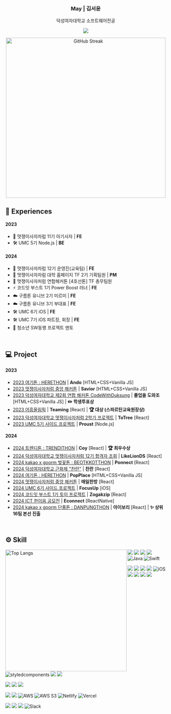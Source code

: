 <div align="center">
  
  ### May | 김서윤
  
  덕성여자대학교 소프트웨어전공
  
  <a href="https://hits.seeyoufarm.com"><img src="https://hits.seeyoufarm.com/api/count/incr/badge.svg?url=https%3A%2F%2Fgithub.com%2Fpookey1104%2Fhit-counter&count_bg=%23E38193&title_bg=%23695A5A&icon=furrynetwork.svg&icon_color=%23E7E7E7&title=hits&edge_flat=true"/></a>

  <a href="https://git.io/streak-stats"><img src="https://streak-stats.demolab.com?user=pookey1104&theme=date-night&background=FFFFFF&stroke=695A5AA1&fire=E38193&ring=E38193&currStreakNum=695A5A&sideNums=695A5A&currStreakLabel=E38193&sideLabels=E38193&dates=695A5A" alt="GitHub Streak" width=500 /></a>

</div>

## 💭 Experiences
#### 2023
- 🦁 멋쟁이사자차럼 11기 아기사자 | **FE**
- 🛠️ UMC 5기 Node.js | **BE**
#### 2024
- 🦁 멋쟁이사자차럼 12기 운영진(교육팀) | **FE**
- 🦁 멋쟁이사자차럼 대학 홈페이지 TF 2기 기획팀원 | **PM**
- 🦁 멋쟁이사자처럼 연합해커톤 [4호선톤] TF 총무팀원
- ⚡️ 코드잇 부스트 1기 Power Boost 러너 | **FE**
- ☁️ 구름톤 유니브 2기 미르미 | **FE**
- ☁️ 구름톤 유니브 3기 부대표 | **FE**
- 🛠️ UMC 6기 iOS | **FE**
- 🛠️ UMC 7기 iOS 파트장, 회장 | **FE**
- 📢 청소년 SW동행 프로젝트 멘토
<br>

## 💻 Project
#### 2023
- <a href="https://github.com/pookey1104/Herethon-1.git">2023 여기톤 : HERETHON</a> | **Ando** [HTML+CSS+Vanilla JS]
- <a href="https://github.com/pookey1104/Savior.git">2023 멋쟁이사자처럼 중앙 해커톤</a> | **Savior** [HTML+CSS+Vanilla JS]
- <a href="https://github.com/pookey1104/2023-CodeWithDS-04.git">2023 덕성여자대학교 제2회 연합 해커톤 CodeWithDuksung</a> | **졸업을 도와조** [HTML+CSS+Vanilla JS] | **✏️ 학생투표상**
- <a href="https://github.com/pookey1104/AHEUNGTHON_Team_5.git">2023 어흥올림픽</a> | **Teaming** [React] | **🏆 대상 (스파르탄교육원장상)**
- <a href="https://github.com/pookey1104/ToTree.git">2023 덕성여자대학교 멋쟁이사자처럼 2학기 프로젝트</a> | **ToTree** [React]
- <a href="https://github.com/pookey1104/Proust_BE.git">2023 UMC 5기 사이드 프로젝트</a> | **Proust** [Node.js]

#### 2024
- <a href="https://github.com/pookey1104/Coy-Frontend.git">2024 트렌디톤 : TRENDITHON</a> | **Coy** [React] | **🏆 최우수상**
- <a href="https://github.com/pookey1104/2024-BABYLION-Frontend.git">2024 덕성여자대학교 멋쟁이사자처럼 12기 합격자 조회</a> | **LikeLionDS** [React]
- <a href="https://github.com/pookey1104/2024_BEOTKKOTTHON_TEAM_17_FE.git">2024 kakao x goorm 벚꽃톤 : BEOTKKOTTHON</a> | **Ponnect** [React]
- <a href="https://github.com/pookey1104/DSFest_FE.git">2024 덕성여자대학교 근화제 "찬란"</a> | **찬란** [React]
- <a href="https://github.com/pookey1104/2024-Herethon-5">2024 여기톤 : HERETHON</a> | **PopPlace** [HTML+CSS+Vanilla JS]
- <a href="https://github.com/pookey1104/DailyOriental-FE.git">2024 멋쟁이사자처럼 중앙 해커톤</a> | **매일한방** [React]
- <a href="https://github.com/pookey1104/FocusUp-FE.git">2024 UMC 6기 사이드 프로젝트</a> | **FocusUp** [iOS]
- <a href="https://github.com/codeit-boost-ds-toy-2/Zogakzip_FE.git">2024 코드잇 부스트 1기 토이 프로젝트</a> | **Zogakzip** [React]
- <a href="https://github.com/Growus/Econnect_yarn.git">2024 ICT 한이음 공모전</a> | **Econnect** [ReactNative]
- <a href="https://github.com/9oormthon-univ/2024_DANPOONG_TEAM_15_FE">2024 kakao x goorm 단풍톤 : DANPUNGTHON</a> | **아이보리** [React] | **✨ 상위 16팀 본선 진출**
<br>

## ⚙️ Skill
<img align="left" src="https://github-readme-stats.vercel.app/api/top-langs/?username=pookey1104&exclude_repo=20210844_20210862&layout=donut&title_color=695A5A&text_color=695A5A&icon_color=E38193&bg_color=ffffff&hide_border=false" alt="Top Langs"  width=380 />

<div>
  
<img src="https://img.shields.io/badge/JavaScript-F7DF1E?style=flat-square&logo=javascript&logoColor=black"> <img src="https://img.shields.io/badge/TypeScript-3178C6?style=flat-square&logo=TypeScript&logoColor=white"> <img src="https://img.shields.io/badge/Python-3776AB?style=flat-square&logo=python&logoColor=white"> <img src="https://img.shields.io/badge/C-A8B9CC?style=flat-square&logo=c&logoColor=white"> ![Java](https://img.shields.io/badge/Java-%23ED8B00.svg?style=flat-square&logo=openjdk&logoColor=white) ![Swift](https://img.shields.io/badge/Swift-F54A2A?style=flat-square&logo=swift&logoColor=white)
<br>

<img src="https://img.shields.io/badge/HTML5-E34F26?style=flat-square&logo=html5&logoColor=white"> <img src="https://img.shields.io/badge/CSS3-1572B6?style=flat-square&logo=css3&logoColor=white"> <img src="https://img.shields.io/badge/React-20232A?style=flat-square&logo=react&logoColor=61DAFB"> <img src="https://img.shields.io/badge/ReactNative-20232A?style=flat-square&logo=react&logoColor=61DAFB"> ![iOS](https://img.shields.io/badge/iOS-000000?style=flat-square&logo=ios&logoColor=white)
<br>
<img src="https://img.shields.io/badge/Npm-CB3837?style=flat-square&logo=Npm&logoColor=white"> <img src="https://img.shields.io/badge/Yarn-2C8EBB?style=flat-square&logo=Yarn&logoColor=white"> <img src="https://img.shields.io/badge/Vite-646CFF?style=flat-square&logo=Vite&logoColor=white"> <img src="https://img.shields.io/badge/PWA-5A0FC8.svg?style=flat-square&logo=PWA&logoColor=white"> <img src="https://img.shields.io/badge/Styled--Components-DB7093?style=flat-square&logo=styled-components&logoColor=white" alt="styledcomponents" /> <img src="https://img.shields.io/badge/Axios-5A29E4?style=flat-square&logo=Axios&logoColor=white"> <img src="https://img.shields.io/badge/Zustand-eb9534?style=flat-square"/>
<br>

<img src="https://img.shields.io/badge/Node.js-339933?style=flat-square&logo=nodedotjs&logoColor=white"> <img src="https://img.shields.io/badge/Django-092E20?style=flat-square&logo=django&logoColor=white"> <img src="https://img.shields.io/badge/MySQL-4479A1?style=flat-square&logo=mysql&logoColor=white"> 
<br>

<img src="https://img.shields.io/badge/Github-181717?style=flat-square&logo=github&logoColor=white"> <img src="https://img.shields.io/badge/Git-F05032?style=flat-square&logo=git&logoColor=white"> ![AWS](https://img.shields.io/badge/AWS-%23FF9900.svg?style=flat-square&logo=amazonwebservices&logoColor=white) ![AWS S3](https://img.shields.io/badge/AmazonS3-%569A31.svg?style=flat-square&logo=amazons3&logoColor=white) ![Netlify](https://img.shields.io/badge/Netlify-%23000000.svg?style=flat-square&logo=netlify&logoColor=#00C7B7) ![Vercel](https://img.shields.io/badge/Vercel-%23000000.svg?style=flat-square&logo=vercel&logoColor=white)
<br>

<img src="https://img.shields.io/badge/Notion-000000?style=flat-square&logo=notion&logoColor=white"> <img src="https://img.shields.io/badge/Discord-5865F2?style=flat-square&logo=discord&logoColor=white"> <img src="https://img.shields.io/badge/Instagram-E4405F?style=flat-square&logo=instagram&logoColor=white"> ![Slack](https://img.shields.io/badge/Slack-4A154B?style=flat-square&logo=slack&logoColor=white)
<br>

</div>
